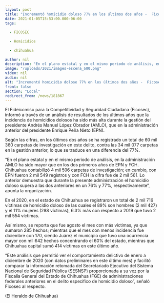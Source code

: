 ```yaml
---
layout: post
title: "Incrementó homicidio doloso 77% en los últimos dos años -  Ficosec"
date: 2021-01-05T15:53:00.000-06:00
tags:
  
  - FICOSEC
  
  - Homicidios
  
  - chihuahua
  
author: nil
description: "En el plano estatal y en el mismo periodo de análisis, en la administración AMLO ha sido mayor que en los dos primeros años de Enrique Peña Nieto y Felipe Calderón"
image: "/uploads/2021/images-escena_600.png"
video: nil
audio: nil
alt: "Incrementó homicidio doloso 77% en los últimos dos años -  Ficosec"
front: false
section: "Local"
redirect_from: /news/181867
---
```


El Fideicomiso para la Competitividad y Seguridad Ciudadana (Ficosec), informó a través de un análisis de resultados de los últimos años que la incidencia de homicidios dolosos ha sido más alta durante la gestión del presidente Andrés Manuel López Obrador (AMLO), que en la administración anterior del presidente Enrique Peña Nieto (EPN).

Según las cifras, en los últimos dos años se ha registrado un total de 60 mil 360 carpetas de investigación en este delito, contra las 34 mil 077 carpetas en la gestión anterior, lo que se traduce en una diferencia del 77%.

“En el plano estatal y en el mismo periodo de análisis, en la administración AMLO ha sido mayor que en los dos primeros años de EPN y FCH. Chihuahua contabilizó 4 mil 506 carpetas de investigación; en cambio, con EPN fueron 2 mil 549 registros y con FCH la cifra fue de 2 mil 561. Lo anterior demuestra que durante la presente administración el homicidio doloso supera a las dos anteriores en un 76% y 77%, respectivamente”, apunta la organización.

En el 2020, en el estado de Chihuahua se registraron un total de 2 mil 716 víctimas de homicidio doloso de las cuales el 89% son hombres (2 mil 427) y el 11% mujeres (288 víctimas), 6.3% más con respecto a 2019 que tuvo 2 mil 554 víctimas.

Así mismo, se reporta que fue agosto el mes con más víctimas, ya que sumaron 285 hechos; mientras que el mes con menos incidencia fue diciembre con 170, siendo Juárez el municipio que tuvo una ocurrencia mayor con mil 642 hechos concentrando el 60% del estado, mientras que Chihuahua capital sumó 414 víctimas en este último año.

“Este análisis que permitió ver el comportamiento delictivo de enero a diciembre de 2020 (con datos preliminares en este último mes) y facilitó comparar la información retomada del Secretariado Ejecutivo del Sistema Nacional de Seguridad Pública (SESNSP) proporcionada a su vez por la Fiscalía General del Estado de Chihuahua (FGE) de administraciones federales anteriores en el delito específico de homicidio doloso”, señaló Ficosec al respecto.

(El Heraldo de Chihuahua)